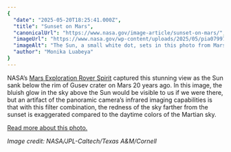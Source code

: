 ```yaml
---
{
  "date": "2025-05-20T18:25:41.000Z",
  "title": "Sunset on Mars",
  "canonicalUrl": "https://www.nasa.gov/image-article/sunset-on-mars/",
  "imageUrl": "https://www.nasa.gov/wp-content/uploads/2025/05/pia07997.jpg",
  "imageAlt": "The Sun, a small white dot, sets in this photo from Mars. The sky is dusty and slightly red.",
  "author": "Monika Luabeya"
}
---
```


NASA’s [Mars Exploration Rover Spirit](https://science.nasa.gov/mission/mer-spirit/) captured this stunning view as the Sun sank below the rim of Gusev crater on Mars 20 years ago. In this image, the bluish glow in the sky above the Sun would be visible to us if we were there, but an artifact of the panoramic camera’s infrared imaging capabilities is that with this filter combination, the redness of the sky farther from the sunset is exaggerated compared to the daytime colors of the Martian sky.

[Read more about this photo.](https://science.nasa.gov/resource/sunset-at-mars-gusev-crater-spirit/)

_Image credit: NASA/JPL-Caltech/Texas A&M/Cornell_
